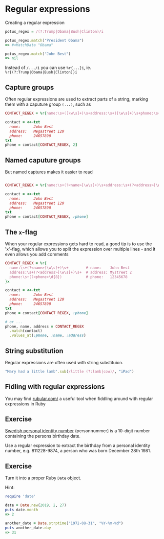 # Regular expressions

Creating a regular expression

```ruby
potus_regex = /(?:Trump|Obama|Bush|Clinton)/i

potus_regex.match("President Obama")
=> #<MatchData "Obama"

potus_regex.match("John Best")
=> nil
```

Instead of `/.../i` you can use `%r{...}i`, ie. `%r{(?:Trump|Obama|Bush|Clinton)}i`

## Capture groups

Often regular expressions are used to extract parts of a string, marking them with a caputure group `(...)`, such as

```ruby
CONTACT_REGEX = %r{name:\s+([\w\s]+)\s+address:\s+([\w\s]+)\s+phone:\s+(\d{8})}

contact = <<~txt
  name:      John Best
  address:   Megastreet 120
  phone:     24657890
txt
phone = contact[CONTACT_REGEX, 2]
```

## Named caputure groups

But named captures makes it easier to read

```ruby

CONTACT_REGEX = %r{name:\s+(?<name>[\w\s]+)\s+address:\s+(?<address>[\w\s]+)\s+phone:\s+(?<phone>\d{8})}

contact = <<~txt
  name:      John Best
  address:   Megastreet 120
  phone:     24657890
txt
phone = contact[CONTACT_REGEX, :phone]
```

## The `x`-flag

When your regular expressions gets hard to read, a good tip is to use the 'x'-flag, which allows you to split the expression over multiple lines - and it even allows you add comments

```ruby
CONTACT_REGEX = %r{
  name:\s+(?<name>[\w\s]+)\s+        # name:    John Best
  address:\s+(?<address>[\w\s]+)\s+  # address: Mystreet 2
  phone:\s+(?<phone>\d{8})           # phone:   12345678
}x

contact = <<~txt
  name:      John Best
  address:   Megastreet 120
  phone:     24657890
txt
phone = contact[CONTACT_REGEX, :phone]

# or ...
phone, name, address = CONTACT_REGEX
  .match(contact)
  .values_at(:phone, :name, :address)
```

## String substitution

Regular expressions are often used with string substituion.

```ruby
"Mary had a little lamb".sub(/little (?:lamb|cow)/, "iPad")
```

## Fidling with regular expressions

You may find [rubular.com/](https://rubular.com/) a useful tool when fiddling around with regular expressions in Ruby

## Exercise

[Swedish personal identity number](https://en.wikipedia.org/wiki/Personal_identity_number_(Sweden)) (personnummer) is a 10-digit number containing the persons birthday date.

Use a regular expression to extract the birthday from a personal identity number, e.g. 811228-9874, a person who was born December 28th 1981.

## Exercise

Turn it into a proper Ruby `Date` object.

Hint:

```ruby
require 'date'

date = Date.new(2019, 2, 27)
puts date.month
=> 2

another_date = Date.strptime("1972-08-31", "%Y-%m-%d")
puts another_date.day
=> 31
```
